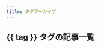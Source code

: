 ```yaml
---
title: タグアーカイブ
---
```


<script setup>
import { data as posts } from '../../.vitepress/theme/components/posts.data.mjs'
import { withBase, useData } from "vitepress"
const { params } = useData()
const tag = params.value.tag
</script>

<h2>{{ tag }} タグの記事一覧</h2>
<ul>
    <template v-for="post of posts">
        <li v-if="post.frontmatter.tags && post.frontmatter.tags.some(t => t.toLowerCase().replace(' ', '-') == tag)">
            <a :href="withBase(post.url)">{{ post.frontmatter.title }}</a>
        </li>
    </template>
</ul>
